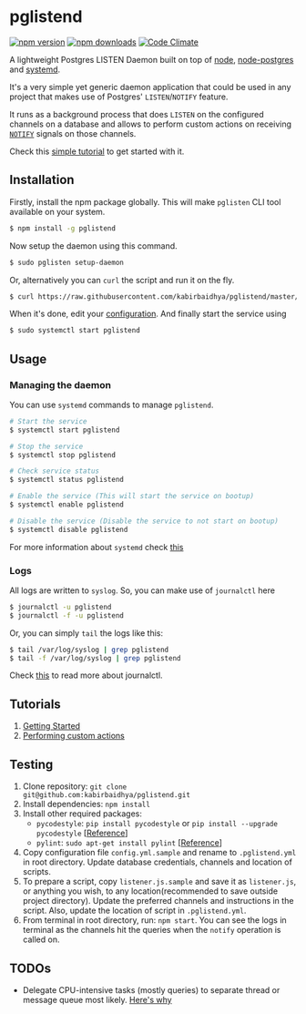 # pglistend
[![npm version](https://img.shields.io/npm/v/pglistend.svg?style=flat-square)](https://www.npmjs.com/package/pglistend) [![npm downloads](https://img.shields.io/npm/dt/pglistend.svg?style=flat-square)](https://www.npmjs.com/package/pglistend) [![Code Climate](https://img.shields.io/codeclimate/github/kabirbaidhya/pglistend.svg?style=flat-square)](https://codeclimate.com/github/kabirbaidhya/pglistend)

A lightweight Postgres LISTEN Daemon built on top of [node](https://nodejs.org/en/), [node-postgres](https://github.com/brianc/node-postgres) and [systemd](https://wiki.debian.org/systemd).

It's a very simple yet generic daemon application that could be used in any project that makes use of Postgres' `LISTEN`/`NOTIFY` feature.

It runs as a background process that does `LISTEN` on the configured channels on a database and allows to perform custom actions on receiving [`NOTIFY`](https://www.postgresql.org/docs/9.1/static/sql-notify.html) signals on those channels.

Check this [simple tutorial](https://github.com/kabirbaidhya/pglistend/wiki/Tutorial:-Basics) to get started with it.

## Installation

Firstly, install the npm package globally. This will make `pglisten` CLI tool available on your system.
```bash
$ npm install -g pglistend
```

Now setup the daemon using this command.

```bash
$ sudo pglisten setup-daemon
```
Or, alternatively you can `curl` the script and run it on the fly.
```bash
$ curl https://raw.githubusercontent.com/kabirbaidhya/pglistend/master/setup/setup.py | sudo python
```

When it's done, edit your [configuration](https://github.com/kabirbaidhya/pglistend/wiki/Configuration). And finally start the service using
```bash
$ sudo systemctl start pglistend
```

## Usage
### Managing the daemon
You can use `systemd` commands to manage `pglistend`.
```bash
# Start the service
$ systemctl start pglistend

# Stop the service
$ systemctl stop pglistend

# Check service status
$ systemctl status pglistend

# Enable the service (This will start the service on bootup)
$ systemctl enable pglistend

# Disable the service (Disable the service to not start on bootup)
$ systemctl disable pglistend
```

For more information about `systemd` check [this](https://wiki.debian.org/systemd#Managing_services_with_systemd)

### Logs
All logs are written to `syslog`.
So, you can make use of `journalctl` here
```bash
$ journalctl -u pglistend
$ journalctl -f -u pglistend
```

Or, you can simply `tail` the logs like this:
```bash
$ tail /var/log/syslog | grep pglistend
$ tail -f /var/log/syslog | grep pglistend
```
Check [this](https://www.digitalocean.com/community/tutorials/how-to-use-journalctl-to-view-and-manipulate-systemd-logs) to read more about journalctl.


## Tutorials
1. [Getting Started](https://github.com/kabirbaidhya/pglistend/wiki/Tutorial:-Basics)
2. [Performing custom actions](https://github.com/kabirbaidhya/pglistend/wiki/Tutorial:-Custom-actions)

## Testing
1. Clone repository: `git clone git@github.com:kabirbaidhya/pglistend.git`
2. Install dependencies: `npm install`
3. Install other required packages:
    - `pycodestyle`: `pip install pycodestyle` or `pip install --upgrade pycodestyle` [[Reference](https://github.com/PyCQA/pycodestyle)]
    - `pylint`: `sudo apt-get install pylint` [[Reference](https://www.pylint.org/#install)]
4. Copy configuration file `config.yml.sample` and rename to `.pglistend.yml` in root directory. Update database credentials, channels and location of scripts.
5. To prepare a script, copy `listener.js.sample` and save it as `listener.js`, or anything you wish, to any location(recommended to save outside project directory). Update the preferred channels and instructions in the script. Also, update the location of script in `.pglistend.yml`.
6. From terminal in root directory, run: `npm start`. You can see the logs in terminal as the channels hit the queries when the `notify` operation is called on.

## TODOs
* Delegate CPU-intensive tasks (mostly queries) to separate thread or message queue most likely. [Here's why](http://stackoverflow.com/questions/3491811/node-js-and-cpu-intensive-requests/3536183#answer-3491931)
